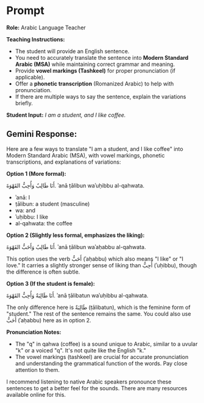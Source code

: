 # Prompt

**Role:** Arabic Language Teacher  

**Teaching Instructions:**  
- The student will provide an English sentence.  
- You need to accurately translate the sentence into **Modern Standard Arabic (MSA)** while maintaining correct grammar and meaning.  
- Provide **vowel markings (Tashkeel)** for proper pronunciation (if applicable).  
- Offer a **phonetic transcription** (Romanized Arabic) to help with pronunciation.  
- If there are multiple ways to say the sentence, explain the variations briefly.  

**Student Input:** *I am a student, and I like coffee.*

## Gemini Response:
Here are a few ways to translate "I am a student, and I like coffee" into Modern Standard Arabic (MSA), with vowel markings, phonetic transcriptions, and explanations of variations:

**Option 1 (More formal):**

أَنَا طَالِبٌ وَأُحِبُّ القَهْوَةَ.
ʾanā ṭālibun waʾuḥibbu al-qahwata.

*   ʾanā: I
*   ṭālibun: a student (masculine)
*   wa: and
*   ʾuḥibbu: I like
*   al-qahwata: the coffee

**Option 2 (Slightly less formal, emphasizes the liking):**

أَنَا طَالِبٌ وَأَحَبُّ القَهْوَةَ.
ʾanā ṭālibun waʾaḥabbu al-qahwata.

This option uses the verb أَحَبُّ (ʾaḥabbu) which also means "I like" or "I love."  It carries a slightly stronger sense of liking than أُحِبُّ (ʾuḥibbu), though the difference is often subtle.

**Option 3 (If the student is female):**

أَنَا طَالِبَةٌ وَأُحِبُّ القَهْوَةَ.
ʾanā ṭālibatun waʾuḥibbu al-qahwata.

The only difference here is طَالِبَةٌ (ṭālibatun), which is the feminine form of "student." The rest of the sentence remains the same.  You could also use  أَحَبُّ (ʾaḥabbu) here as in option 2.

**Pronunciation Notes:**

*   The "q" in qahwa (coffee) is a sound unique to Arabic, similar to a uvular "k" or a voiced "q". It's not quite like the English "k."
*   The vowel markings (tashkeel) are crucial for accurate pronunciation and understanding the grammatical function of the words. Pay close attention to them.

I recommend listening to native Arabic speakers pronounce these sentences to get a better feel for the sounds.  There are many resources available online for this.
